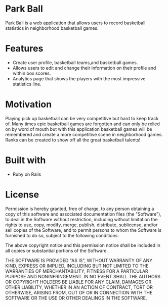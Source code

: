 # Park Ball

Park Ball is a web application that allows users to record basketball statistics in neighborhood basketball games.

# Features

- Create user profile, basketball teams,and basketball games.
- Allows users to edit and change their information on their profile and within box scores.
- Analytics page that shows the players with the most impressive statistics line.

# Motivation

Playing pick up basketball can be very competitive but hard to keep track of. Many times epic basketball games are forgotten and can only be relied on by word of mouth but with this application basketball games will be remembered and create a more competitive scene in neighborhood games. Ranks can be created to show off all the great basketball talents!

# Built with
- Ruby on Rails

# License
Permission is hereby granted, free of charge, to any person obtaining a copy of this software and associated documentation files (the "Software"), to deal in the Software without restriction, including without limitation the rights to use, copy, modify, merge, publish, distribute, sublicense, and/or sell copies of the Software, and to permit persons to whom the Software is furnished to do so, subject to the following conditions:

The above copyright notice and this permission notice shall be included in all copies or substantial portions of the Software.

THE SOFTWARE IS PROVIDED "AS IS", WITHOUT WARRANTY OF ANY KIND, EXPRESS OR IMPLIED, INCLUDING BUT NOT LIMITED TO THE WARRANTIES OF MERCHANTABILITY, FITNESS FOR A PARTICULAR PURPOSE AND NONINFRINGEMENT. IN NO EVENT SHALL THE AUTHORS OR COPYRIGHT HOLDERS BE LIABLE FOR ANY CLAIM, DAMAGES OR OTHER LIABILITY, WHETHER IN AN ACTION OF CONTRACT, TORT OR OTHERWISE, ARISING FROM, OUT OF OR IN CONNECTION WITH THE SOFTWARE OR THE USE OR OTHER DEALINGS IN THE SOFTWARE.
